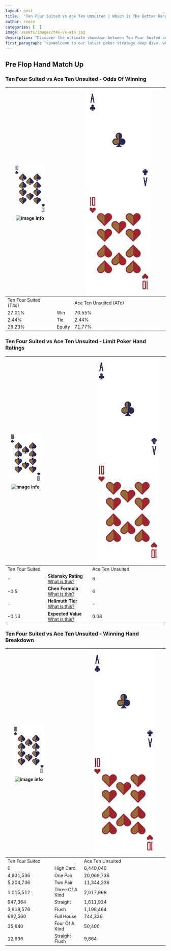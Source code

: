 ```yaml
---
layout: post
title:  "Ten Four Suited Vs Ace Ten Unsuited | Which Is The Better Hand In Poker? A Complete Guide"
author: reece
categories: [  ]
image: assets/images/t4s-vs-ato.jpg
description: "Discover the ultimate showdown between Ten Four Suited and Ace Ten Unsuited in poker! Uncover the odds, strategies, and scenarios where one hand triumphs over the other. Get ready to up your poker game with this thrilling analysis."
first_paragraph: "<p>Welcome to our latest poker strategy deep dive, where we're pitting two distinct hands against each other in a high-stakes showdown: Ten Four Suited vs Ace Ten Unsuited.</p><p>In the dynamic world of poker, every decision counts, and knowing which hand holds the upper hand is key to your success at the table.</p><p>In this article, we'll dissect these two hands, explore the scenarios where one dominates the other, and equip you with the knowledge to make strategic choices that can tip the odds in your favor.</p><p>Get ready to unravel the intriguing dynamics of these poker hands and elevate your game to new heights.</p>"
---
```




[comment]: # (sp0)

## Pre Flop Hand Match Up

<div class="table hand-ratings" markdown="1"> 



### Ten Four Suited vs Ace Ten Unsuited - Odds Of Winning


    
| ![image info](assets/images/hand1/T.png) ![image info](assets/images/hand1/4s.png) |  | ![image info](assets/images/hand2/A.png) ![image info](assets/images/hand2/To.png) |
| -------- | -------- | -------- |
| Ten Four Suited (T4s) |  | Ace Ten Unsuited (ATo) |
| 27.01% | Win | 70.55% |
| 2.44% | Tie | 2.44% |
| 28.23% | Equity | 71.77% |




[comment]: # (sp1)



### Ten Four Suited vs Ace Ten Unsuited - Limit Poker Hand Ratings


    
| ![image info](assets/images/hand1/T.png) ![image info](assets/images/hand1/4s.png) |  | ![image info](assets/images/hand2/A.png) ![image info](assets/images/hand2/To.png) |
| -------- | -------- | -------- |
| Ten Four Suited |  | Ace Ten Unsuited |
| - | **Sklansky Rating** [What is this?](/sklansky-rating-explained) | 6 |
| -0.5 | **Chen Formula** [What is this?](/chen-formula-explained) | 6 |
| - | **Hellmuth Tier** [What is this?](/Hellmuth-tier-explained) | - |
| -0.13 | **Expected Value** [What is this?](/expected-value-explained) | 0.08 |




[comment]: # (sp2)



### Ten Four Suited vs Ace Ten Unsuited - Winning Hand Breakdown


    
| ![image info](assets/images/hand1/T.png) ![image info](assets/images/hand1/4s.png) |  | ![image info](assets/images/hand2/A.png) ![image info](assets/images/hand2/To.png) |
| -------- | -------- | -------- |
| Ten Four Suited |  | Ace Ten Unsuited |
| 0 | High Card | 6,440,040 |
| 4,831,536 | One Pair | 20,069,736 |
| 5,204,736 | Two Pair | 11,344,236 |
| 1,015,512 | Three Of A Kind | 2,017,968 |
| 947,364 | Straight | 1,611,924 |
| 3,918,576 | Flush | 1,198,464 |
| 682,560 | Full House | 744,336 |
| 35,640 | Four Of A Kind | 50,400 |
| 12,936 | Straight Flush | 9,864 |




[comment]: # (sp3)



</div>

[comment]: # (sp4)



[comment]: # (sp5)

